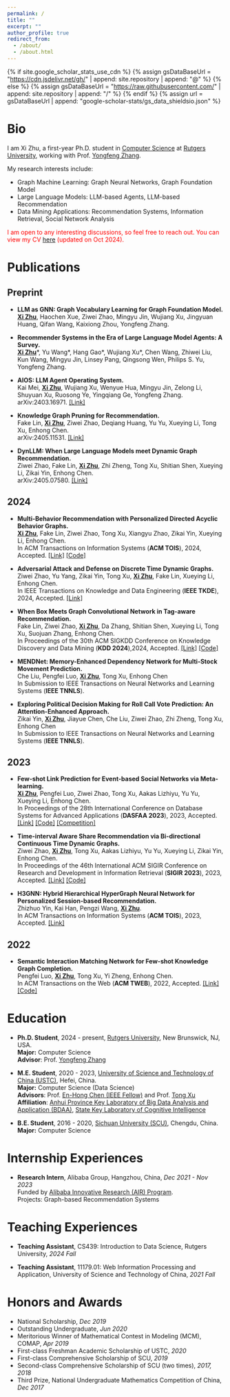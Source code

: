 ```yaml
---
permalink: /
title: ""
excerpt: ""
author_profile: true
redirect_from: 
  - /about/
  - /about.html
---
```


{% if site.google_scholar_stats_use_cdn %}
{% assign gsDataBaseUrl = "https://cdn.jsdelivr.net/gh/" | append: site.repository | append: "@" %}
{% else %}
{% assign gsDataBaseUrl = "https://raw.githubusercontent.com/" | append: site.repository | append: "/" %}
{% endif %}
{% assign url = gsDataBaseUrl | append: "google-scholar-stats/gs_data_shieldsio.json" %}

<span class='anchor' id='about-me'></span>

# Bio

I am Xi Zhu, a first-year Ph.D. student in <a href='http://cs.rutgers.edu/'>Computer Science</a> at <a href='http://www.rutgers.edu/'>Rutgers University</a>, working with Prof. <a href='http://www.yongfeng.me'>Yongfeng Zhang</a>. 
<!--
I received my M.E. degree in Data Science under the supervision of Prof. <a href='http://staff.ustc.edu.cn/~cheneh/'>En-Hong Chen</a> and Prof. <a href='http://staff.ustc.edu.cn/~tongxu/'>Tong Xu</a> from <a href='http://en.ustc.edu.cn/'>University of Science and Technology of China (USTC)</a>, where I was a member of <a href='https://bigdata.ustc.edu.cn/'>Anhui Province Key Laboratory of Big Data Analysis and Application (BDAA)</a>, a part of <a href='http://cogskl.iflytek.com/'>State Key Laboratory of Cognitive Intelligence</a>. Prior to that, I obtained my B.E. degree in Computer Science from <a href='https://en.scu.edu.cn/'>Sichuan University (SCU)</a>. 
-->
My research interests include: 
- Graph Machine Learning: Graph Neural Networks, Graph Foundation Model
- Large Language Models: LLM-based Agents, LLM-based Recommendation
- Data Mining Applications: Recommendation Systems, Information Retrieval, Social Network Analysis

<p style="color: red;">I am open to any interesting discussions, so feel free to reach out. You can view my CV <a href='https://drive.google.com/file/d/1_sUCoyiULqHJVRXjy1lu3WS6FYzS4g7t/view?usp=drive_link'>here</a> (updated on Oct 2024).</p>
<!--
My research interest includes neural machine translation and computer vision. I have published more than 100 papers at the top international AI conferences with total <a href='https://scholar.google.com/citations?user=DhtAFkwAAAAJ'>google scholar citations <strong><span id='total_cit'>260000+</span></strong></a> (You can also use google scholar badge <a href='https://scholar.google.com/citations?user=DhtAFkwAAAAJ'><img src="https://img.shields.io/endpoint?url={{ url | url_encode }}&logo=Google%20Scholar&labelColor=f6f6f6&color=9cf&style=flat&label=citations"></a>).
-->


<!--
# 🔥 News
- *2022.02*: &nbsp;🎉🎉 Lorem ipsum dolor sit amet, consectetur adipiscing elit. Vivamus ornare aliquet ipsum, ac tempus justo dapibus sit amet. 
- *2022.02*: &nbsp;🎉🎉 Lorem ipsum dolor sit amet, consectetur adipiscing elit. Vivamus ornare aliquet ipsum, ac tempus justo dapibus sit amet. 
-->

# Publications 
<!--
<div class='paper-box'><div class='paper-box-image'><div><div class="badge">CVPR 2016</div><img src='images/500x300.png' alt="sym" width="100%"></div></div>
<div class='paper-box-text' markdown="1">

[Deep Residual Learning for Image Recognition](https://openaccess.thecvf.com/content_cvpr_2016/papers/He_Deep_Residual_Learning_CVPR_2016_paper.pdf)

**Kaiming He**, Xiangyu Zhang, Shaoqing Ren, Jian Sun

[**Project**](https://scholar.google.com/citations?view_op=view_citation&hl=zh-CN&user=DhtAFkwAAAAJ&citation_for_view=DhtAFkwAAAAJ:ALROH1vI_8AC) <strong><span class='show_paper_citations' data='DhtAFkwAAAAJ:ALROH1vI_8AC'></span></strong>
- Lorem ipsum dolor sit amet, consectetur adipiscing elit. Vivamus ornare aliquet ipsum, ac tempus justo dapibus sit amet. 
</div>
</div>
-->

## Preprint

- **LLM as GNN: Graph Vocabulary Learning for Graph Foundation Model.** <br><strong><u>Xi Zhu</u></strong>, Haochen Xue, Ziwei Zhao, Mingyu Jin, Wujiang Xu, Jingyuan Huang, Qifan Wang, Kaixiong Zhou, Yongfeng Zhang.

- **Recommender Systems in the Era of Large Language Model Agents: A Survey.** <br><strong><u>Xi Zhu</u></strong>\*, Yu Wang\*, Hang Gao\*, Wujiang Xu\*, Chen Wang, Zhiwei Liu, Kun Wang, Mingyu Jin, Linsey Pang, Qingsong Wen, Philips S. Yu, Yongfeng Zhang.

- **AIOS: LLM Agent Operating System.** <br>Kai Mei, <strong><u>Xi Zhu</u></strong>, Wujiang Xu, Wenyue Hua, Mingyu Jin, Zelong Li, Shuyuan Xu, Ruosong Ye, Yingqiang Ge, Yongfeng Zhang. <br>arXiv:2403.16971. [[Link]](https://arxiv.org/abs/2403.16971)

<!--
- **iAgent: LLM Agent as a Shield between User and Recommender Systems.** <br>Wujiang Xu, Yunxiao Shi, Xuying Ning, Kai Mei, Kun Wang, <strong><u>Xi Zhu</u></strong>, Wenyue Hua, Min Xu, Mingyu Jin, Yongfeng Zhang.
-->

- **Knowledge Graph Pruning for Recommendation.** <br>Fake Lin, <strong><u>Xi Zhu</u></strong>, Ziwei Zhao, Deqiang Huang, Yu Yu, Xueying Li, Tong Xu, Enhong Chen. <br>arXiv:2405.11531. [[Link]](https://arxiv.org/abs/2405.11531)

- **DynLLM: When Large Language Models meet Dynamic Graph Recommendation.** <br>Ziwei Zhao, Fake Lin, <strong><u>Xi Zhu</u></strong>, Zhi Zheng, Tong Xu, Shitian Shen, Xueying Li, Zikai Yin, Enhong Chen. <br>arXiv:2405.07580. [[Link]](https://arxiv.org/abs/2405.07580)


## 2024
- **Multi-Behavior Recommendation with Personalized Directed Acyclic Behavior Graphs.** <br><strong><u>Xi Zhu</u></strong>, Fake Lin, Ziwei Zhao, Tong Xu, Xiangyu Zhao, Zikai Yin, Xueying Li, Enhong Chen. <br>In ACM Transactions on Information Systems (**ACM TOIS**), 2024, Accepted. [[Link]](https://dl.acm.org/doi/10.1145/3696417) [[Code]](https://github.com/xizhu1022/DA-GCN) 

- **Adversarial Attack and Defense on Discrete Time Dynamic Graphs.** <br>Ziwei Zhao, Yu Yang, Zikai Yin, Tong Xu, <strong><u>Xi Zhu</u></strong>, Fake Lin, Xueying Li, Enhong Chen. <br>In IEEE Transactions on Knowledge and Data Engineering (**IEEE TKDE**), 2024, Accepted.  [[Link]](https://ieeexplore.ieee.org/stamp/stamp.jsp?arnumber=10623545) 

- **When Box Meets Graph Convolutional Network in Tag-aware Recommendation.**<br> Fake Lin, Ziwei Zhao, <strong><u>Xi Zhu</u></strong>, Da Zhang, Shitian Shen, Xueying Li, Tong Xu, Suojuan Zhang, Enhong Chen.<br> In Proceedings of the 30th ACM SIGKDD Conference on Knowledge Discovery and Data Mining (**KDD 2024**),2024, Accepted. [[Link]](https://arxiv.org/abs/2406.12020) [[Code]](https://github.com/critical88/BoxGNN) 

- **MENDNet: Memory-Enhanced Dependency Network for Multi-Stock Movement Prediction.** <br>Che Liu, Pengfei Luo, <strong><u>Xi Zhu</u></strong>, Tong Xu, Enhong Chen<br>In Submission to IEEE Transactions on Neural Networks and Learning Systems (**IEEE TNNLS**).

- **Exploring Political Decision Making for Roll Call Vote Prediction: An Attention-Enhanced Approach.** <br>Zikai Yin, <strong><u>Xi Zhu</u></strong>, Jiayue Chen, Che Liu, Ziwei Zhao, Zhi Zheng, Tong Xu, Enhong Chen<br>In Submission to IEEE Transactions on Neural Networks and Learning Systems (**IEEE TNNLS**).

## 2023

- **Few-shot Link Prediction for Event-based Social Networks via Meta-learning.** <br> <strong><u>Xi Zhu</u></strong>, Pengfei Luo, Ziwei Zhao, Tong Xu, Aakas Lizhiyu, Yu Yu, Xueying Li, Enhong Chen. <br>In Proceedings of the 28th International Conference on Database Systems for Advanced Applications (**DASFAA 2023**), 2023, Accepted. [[Link]](https://link.springer.com/chapter/10.1007/978-3-031-30675-4_3) [[Code]](https://github.com/xizhu1022/FSLP-EBSNs) [[Competition]](https://tianchi.aliyun.com/competition/entrance/532073/information)

- **Time-interval Aware Share Recommendation via Bi-directional Continuous Time Dynamic Graphs.** <br>Ziwei Zhao, <strong><u>Xi Zhu</u></strong>, Tong Xu, Aakas Lizhiyu, Yu Yu, Xueying Li, Zikai Yin, Enhong Chen. <br>In Proceedings of the 46th International ACM SIGIR Conference on Research and Development in Information Retrieval (**SIGIR 2023**), 2023, Accepted. [[Link]](https://dl.acm.org/doi/10.1145/3539618.3591775) [[Code]](https://github.com/meteor-gif/DynShare) 

- **H3GNN: Hybrid Hierarchical HyperGraph Neural Network for Personalized Session-based Recommendation.** <br>Zhizhuo Yin, Kai Han, Pengzi Wang, <strong><u>Xi Zhu</u></strong>. <br>In ACM Transactions on Information Systems (**ACM TOIS**), 2023, Accepted. [[Link]](https://dl.acm.org/doi/10.1145/3630002)

## 2022

- **Semantic Interaction Matching Network for Few-shot Knowledge Graph Completion.** <br>Pengfei Luo, <strong><u>Xi Zhu</u></strong>, Tong Xu, Yi Zheng, Enhong Chen. <br>In ACM Transactions on the Web (**ACM TWEB**), 2022, Accepted. [[Link]](https://dl.acm.org/doi/10.1145/3589557) [[Code]](https://github.com/pengfei-luo/SIM)

# Education
- **Ph.D. Student**, 2024 - present, <a href='http://www.rutgers.edu/'>Rutgers University</a>, New Brunswick, NJ, USA. <br>**Major:** Computer Science   &nbsp;&nbsp;&nbsp;&nbsp;&nbsp;&nbsp;  <br>**Advisor**: Prof. <a href='http://www.yongfeng.me'>Yongfeng Zhang</a>

- **M.E. Student**, 2020 - 2023, <a href='http://en.ustc.edu.cn/'>University of Science and Technology of China (USTC)</a>, Hefei, China. <br>**Major:** Computer Science (Data Science)   <br>**Advisors**: Prof. <a href='http://staff.ustc.edu.cn/~cheneh/'>En-Hong Chen (IEEE Fellow)</a> and Prof. <a href='http://staff.ustc.edu.cn/~tongxu/'>Tong Xu</a><br>**Affiliation**: <a href='https://bigdata.ustc.edu.cn/'>Anhui Province Key Laboratory of Big Data Analysis and Application (BDAA)</a>, <a href='http://cogskl.iflytek.com/'>State Key Laboratory of Cognitive Intelligence</a>

- **B.E. Student**, 2016 - 2020, <a href='https://en.scu.edu.cn/'>Sichuan University (SCU)</a>, Chengdu, China. <br>**Major:** Computer Science   

# Internship Experiences
- **Research Intern**, Alibaba Group, Hangzhou, China, *Dec 2021 - Nov 2023* <br>Funded by <a href='https://damo.alibaba.com/air/'>Alibaba Innovative Research (AIR) Program</a>.<br>Projects: Graph-based Recommendation Systems

# Teaching Experiences
- **Teaching Assistant**, CS439: Introduction to Data Science, Rutgers University, *2024 Fall*

- **Teaching Assistant**, 11179.01: Web Information Processing and Application, University of Science and Technology of China, *2021 Fall*


# Honors and Awards
- National Scholarship, *Dec 2019*
- Outstanding Undergraduate, *Jun 2020*
- Meritorious Winner of Mathematical Contest in Modeling (MCM), COMAP, *Apr 2019*
- First-class Freshman Academic Scholarship of USTC, *2020*
- First-class Comprehensive Scholarship of SCU, *2019*
- Second-class Comprehensive Scholarship of SCU (two times), *2017, 2018*
- Third Prize, National Undergraduate Mathematics Competition of China, *Dec 2017*


<!--
# Invited Talks
- *2021.06*, Lorem ipsum dolor sit amet, consectetur adipiscing elit. Vivamus ornare aliquet ipsum, ac tempus justo dapibus sit amet. 
- *2021.03*, Lorem ipsum dolor sit amet, consectetur adipiscing elit. Vivamus ornare aliquet ipsum, ac tempus justo dapibus sit amet.  \| [\[video\]](https://github.com/)
-->
<!--
# Patents 

- **Method, System, Device and Storage Medium of Few-shot Knowledge Graph Completion.** <br> Tong Xu, Enhong Chen, Pengfei Luo, <strong><u>Xi Zhu</u></strong>. <br> CN202210492838, China, Granted.

- **Model Training Method, Object Recommendation Algorithm and Related Devices for Realizing Object Recommendation.** <br>Zhizhuo Yin, <strong><u>Xi Zhu</u></strong>, Ziwei Zhao, Pengzi Wang, Yu Yu, Xueying Li. <br> CN202310173248, China, Published.

- **Methods, Devices, Equipment and Storage Media for Information Sharing Processing.** <br>Ziwei Zhao, Yu Yu, Xueying Li, <strong><u>Xi Zhu</u></strong>. <br> CN202211328249, China, Published.

- **Method, System, Device and Storage Medium of Knowledge Graph Pruning for Recommendation.** <br>Fake Lin, <strong><u>Xi Zhu</u></strong>, Ziwei Zhao, Shitian Shen, Xueying Li. <br> CN202310173248, China, Published.

- **Method and System of Multi-behavior Recommendation Based on Directed Acyclic Behavior Graphs.** <br><strong><u>Xi Zhu</u></strong>, Fake Lin, Ziwei Zhao, Shitian Shen, Xueying Li, Zhizhuo Yin, Pengzi Wang. <br> CN202311146600, China, Published.

-->
